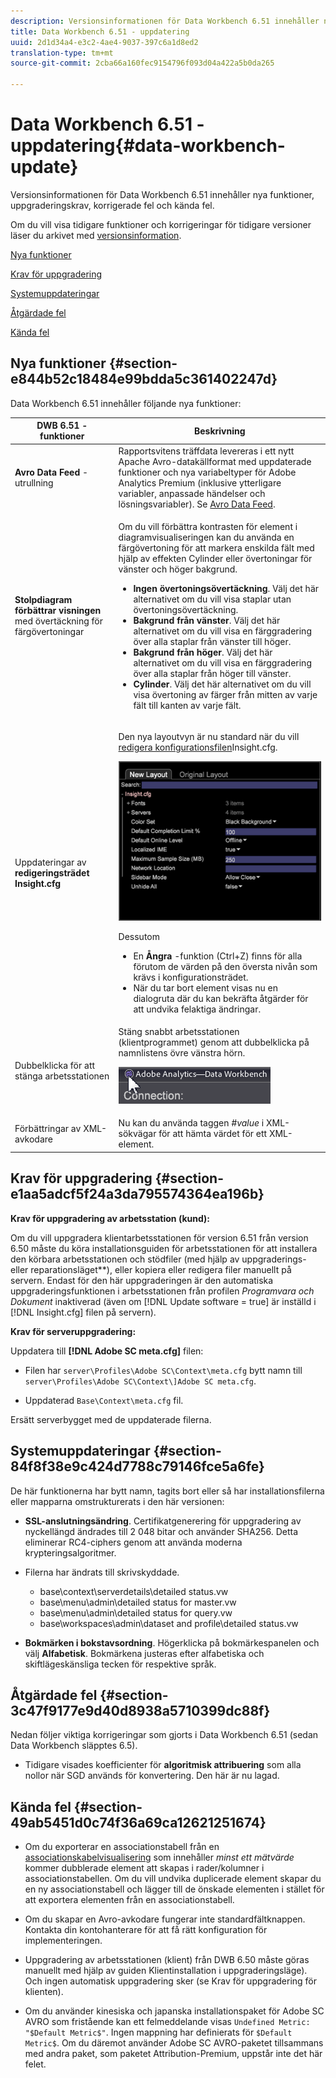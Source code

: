 ```yaml
---
description: Versionsinformationen för Data Workbench 6.51 innehåller nya funktioner, uppgraderingskrav, korrigerade fel och kända fel.
title: Data Workbench 6.51 - uppdatering
uuid: 2d1d34a4-e3c2-4ae4-9037-397c6a1d8ed2
translation-type: tm+mt
source-git-commit: 2cba66a160fec9154796f093d04a422a5b0da265

---
```



# Data Workbench 6.51 - uppdatering{#data-workbench-update}

Versionsinformationen för Data Workbench 6.51 innehåller nya funktioner, uppgraderingskrav, korrigerade fel och kända fel.

Om du vill visa tidigare funktioner och korrigeringar för tidigare versioner läser du arkivet med [versionsinformation](https://docs.adobe.com/content/help/en/data-workbench/using/release-notes/release-notes.html).

[Nya funktioner](../../home/c-release-notes-insight/c-6-51.md#section-e844b52c18484e99bdda5c361402247d)

[Krav för uppgradering](../../home/c-release-notes-insight/c-6-51.md#section-e1aa5adcf5f24a3da795574364ea196b)

[Systemuppdateringar](../../home/c-release-notes-insight/c-6-51.md#section-84f8f38e9c424d7788c79146fce5a6fe)

[Åtgärdade fel](../../home/c-release-notes-insight/c-6-51.md#section-3c47f9177e9d40d8938a5710399dc88f)

[Kända fel](../../home/c-release-notes-insight/c-6-51.md#section-49ab5451d0c74f36a69ca12621251674)

## Nya funktioner {#section-e844b52c18484e99bdda5c361402247d}

Data Workbench 6.51 innehåller följande nya funktioner:

<table id="table_9305F30AEF5D49B2B052D1E7C9570D2C"> 
 <thead> 
  <tr> 
   <th colname="col1" class="entry"><b>DWB 6.51 - funktioner </b> </th> 
   <th colname="col2" class="entry"> Beskrivning </th> 
  </tr>
 </thead>
 <tbody> 
  <tr> 
   <td colname="col1"><b>Avro Data Feed</b> -utrullning </td> 
   <td colname="col2">Rapportsvitens träffdata levereras i ett nytt Apache Avro-datakällformat med uppdaterade funktioner och nya variabeltyper för Adobe Analytics Premium (inklusive ytterligare variabler, anpassade händelser och lösningsvariabler). Se <a href="https://docs.adobe.com/content/help/en/data-workbench/using/dataset/log-proc-config-file/c-log-sources.html#section-9a824b4c3d5549e7952a7111232035b2" format="https" scope="external"> Avro Data Feed</a>. </td> 
  </tr> 
  <tr> 
   <td colname="col1"><b>Stolpdiagram förbättrar visningen</b> med övertäckning för färgövertoningar </td> 
   <td colname="col2"> <p>Om du vill förbättra kontrasten för element i diagramvisualiseringen kan du använda en färgövertoning för att markera enskilda fält med hjälp av effekten Cylinder eller övertoningar för vänster och höger bakgrund. </p> 
    <ul id="ul_04C17524FE904F1CA6AE9B18F50551A9"> 
     <li id="li_D5F3B808F6BD4413A985EAC72EB89D5D"><b>Ingen övertoningsövertäckning</b>. Välj det här alternativet om du vill visa staplar utan övertoningsövertäckning. </li> 
     <li id="li_EF26B82D206643419948BD83ACF8A115"><b>Bakgrund från vänster</b>. Välj det här alternativet om du vill visa en färggradering över alla staplar från vänster till höger. </li> 
     <li id="li_3D5BE49CEC1748F68944AD2ABEFD7B23"><b>Bakgrund från höger</b>. Välj det här alternativet om du vill visa en färggradering över alla staplar från höger till vänster. </li> 
     <li id="li_2CA78F34D2F44A29BE8FD53334E0DB24"><b>Cylinder</b>. Välj det här alternativet om du vill visa övertoning av färger från mitten av varje fält till kanten av varje fält. </li> 
    </ul> </td> 
  </tr> 
  <tr> 
   <td colname="col1">Uppdateringar av <b>redigeringsträdet Insight.cfg</b> </td> 
   <td colname="col2"> <p>Den nya layoutvyn är nu standard när du vill <a href="https://docs.adobe.com/content/help/en/data-workbench/using/client/c-insght-config-param.html" format="https" scope="external"> redigera konfigurationsfilen</a>Insight.cfg. </p><img placement="break" id="image_898F9FC38F404DE19076CAA48AFBE673" src="assets/config_tree_new_layout.png" /> <p>Dessutom 
     <ul id="ul_9484D81C1F5A48CCBFC77204B60E3650"> 
      <li id="li_574CA325411C4482B759E60F453C15BC">En <b>Ångra</b> -funktion (Ctrl+Z) finns för alla förutom de värden på den översta nivån som krävs i konfigurationsträdet. </li> 
      <li id="li_91B8F8F12FA847FDACBB9690B9F97793">När du tar bort element visas nu en dialogruta där du kan bekräfta åtgärder för att undvika felaktiga ändringar. </li> 
     </ul> </p> </td> 
  </tr> 
  <tr> 
   <td colname="col1"> Dubbelklicka för att stänga arbetsstationen </td> 
   <td colname="col2">Stäng snabbt arbetsstationen (klientprogrammet) genom att dubbelklicka på namnlistens övre vänstra hörn. <p><img placement="break" id="image_DA1E5A6C7C404F0F9140077076D99224" src="assets/6_51_app_close.png" /> </p> </td> 
  </tr> 
  <tr> 
   <td colname="col1"> Förbättringar av XML-avkodare </td> 
   <td colname="col2">Nu kan du använda taggen <i>#value</i> i XML-sökvägar för att hämta värdet för ett XML-element. </td> 
  </tr> 
 </tbody> 
</table>

## Krav för uppgradering {#section-e1aa5adcf5f24a3da795574364ea196b}

**Krav för uppgradering av arbetsstation (kund):**

Om du vill uppgradera klientarbetsstationen för version 6.51 från version 6.50 måste du köra installationsguiden för arbetsstationen för att installera den körbara arbetsstationen och stödfiler (med hjälp av uppgraderings- eller reparationsläget**), eller kopiera eller redigera filer manuellt på servern. Endast för den här uppgraderingen är den automatiska uppgraderingsfunktionen i arbetsstationen från profilen *Programvara och Dokument* inaktiverad (även om [!DNL Update software = true] är inställd i [!DNL Insight.cfg] filen på servern).

**Krav för serveruppgradering:**

Uppdatera till **[!DNL Adobe SC meta.cfg]** filen:

* Filen har `server\Profiles\Adobe SC\Context\meta.cfg` bytt namn till `server\Profiles\Adobe SC\Context\]Adobe SC meta.cfg`.

* Uppdaterad `Base\Context\meta.cfg` fil.

Ersätt serverbygget med de uppdaterade filerna.

## Systemuppdateringar {#section-84f8f38e9c424d7788c79146fce5a6fe}

De här funktionerna har bytt namn, tagits bort eller så har installationsfilerna eller mapparna omstrukturerats i den här versionen:

* **SSL-anslutningsändring**. Certifikatgenerering för uppgradering av nyckellängd ändrades till 2 048 bitar och använder SHA256. Detta eliminerar RC4-ciphers genom att använda moderna krypteringsalgoritmer.
* Filerna har ändrats till skrivskyddade.

   * base\context\serverdetails\detailed status.vw
   * base\menu\admin\detailed status for master.vw
   * base\menu\admin\detailed status for query.vw
   * base\workspaces\admin\dataset and profile\detailed status.vw

* **Bokmärken i bokstavsordning**. Högerklicka på bokmärkespanelen och välj **Alfabetisk**. Bokmärkena justeras efter alfabetiska och skiftlägeskänsliga tecken för respektive språk.

## Åtgärdade fel {#section-3c47f9177e9d40d8938a5710399dc88f}

Nedan följer viktiga korrigeringar som gjorts i Data Workbench 6.51 (sedan Data Workbench släpptes 6.5).

* Tidigare visades koefficienter för **algoritmisk attribuering** som alla nollor när SGD används för konvertering. Den här är nu lagad.

## Kända fel {#section-49ab5451d0c74f36a69ca12621251674}

* Om du exporterar en associationstabell från en [associationskabelvisualisering](/help/home/c-get-started/c-analysis-vis/associations-chord.md) som innehåller *minst ett mätvärde* kommer dubblerade element att skapas i rader/kolumner i associationstabellen. Om du vill undvika duplicerade element skapar du en ny associationstabell och lägger till de önskade elementen i stället för att exportera elementen från en associationstabell.

* Om du skapar en Avro-avkodare fungerar inte standardfältknappen. Kontakta din kontohanterare för att få rätt konfiguration för implementeringen.
* Uppgradering av arbetsstationen (klient) från DWB 6.50 måste göras manuellt med hjälp av guiden Klientinstallation i uppgraderingsläge). Och ingen automatisk uppgradering sker (se Krav för uppgradering för klienten).
* Om du använder kinesiska och japanska installationspaket för Adobe SC AVRO som fristående kan ett felmeddelande visas `Undefined Metric: "$Default Metric$"`. Ingen mappning har definierats för `$Default Metric$`. Om du däremot använder Adobe SC AVRO-paketet tillsammans med andra paket, som paketet Attribution-Premium, uppstår inte det här felet.
